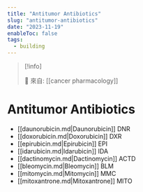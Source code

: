 ```yaml
---
title: "Antitumor Antibiotics"
slug: "antitumor-antibiotics"
date: "2023-11-19"
enableToc: false
tags:
  - building
---
```


> [!info]
>
> 🌱 來自: [[cancer pharmacology]]

# Antitumor Antibiotics

- [[daunorubicin.md|Daunorubicin]] DNR
- [[doxorubicin.md|Doxorubicin]] DXR
- [[epirubicin.md|Epirubicin]] EPI
- [[idarubicin.md|Idarubicin]] IDA
- [[dactinomycin.md|Dactinomycin]] ACTD
- [[bleomycin.md|Bleomycin]] BLM
- [[mitomycin.md|Mitomycin]] MMC
- [[mitoxantrone.md|Mitoxantrone]] MITO
